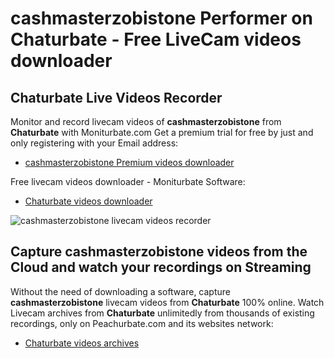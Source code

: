 # cashmasterzobistone Performer on Chaturbate - Free LiveCam videos downloader

## Chaturbate Live Videos Recorder

Monitor and record livecam videos of **cashmasterzobistone** from **Chaturbate** with Moniturbate.com
Get a premium trial for free by just and only registering with your Email address:
* [cashmasterzobistone Premium videos downloader](https://moniturbate.com/request-demo-licence-key.html)

Free livecam videos downloader - Moniturbate Software:
* [Chaturbate videos downloader](https://moniturbate.com/moniturbate-download-software.html)

![cashmasterzobistone livecam videos recorder](https://peachurnet.com/templates/moniturbate-software.png)


## Capture cashmasterzobistone videos from the Cloud and watch your recordings on Streaming

Without the need of downloading a software, capture **cashmasterzobistone** livecam videos from **Chaturbate** 100% online.
Watch Livecam archives from **Chaturbate** unlimitedly from thousands of existing recordings, only on Peachurbate.com and its websites network:
* [Chaturbate videos archives](https://peachurnet.com/)